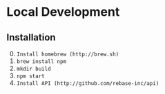 # Local Development
## Installation

0. ```Install homebrew (http://brew.sh)```
1. ```brew install npm```
2. ```mkdir build```
3. ```npm start```
4. ```Install API (http://github.com/rebase-inc/api)```
